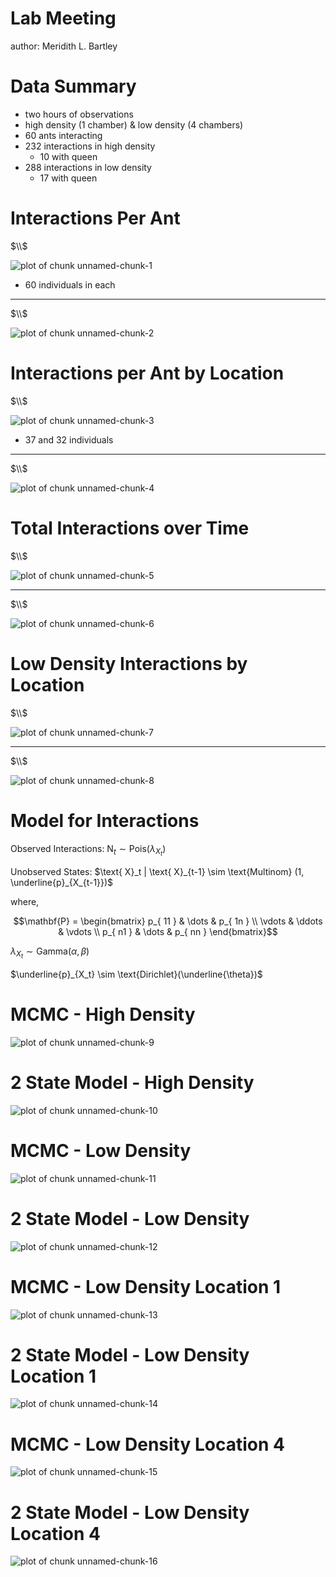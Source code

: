 Lab Meeting
========================================================
author: Meridith L. Bartley 



Data Summary
========================================================
- two hours of observations
- high density (1 chamber) & low density (4 chambers)
- 60 ants interacting 
- 232 interactions in high density
  - 10 with queen
- 288 interactions in low density
  - 17 with queen

Interactions Per Ant
========================================================
$\\$

![plot of chunk unnamed-chunk-1](LabMeeting-figure/unnamed-chunk-1-1.png)
- 60 individuals in each

***

$\\$

![plot of chunk unnamed-chunk-2](LabMeeting-figure/unnamed-chunk-2-1.png)

Interactions per Ant by Location
========================================================
$\\$

![plot of chunk unnamed-chunk-3](LabMeeting-figure/unnamed-chunk-3-1.png)
- 37 and 32 individuals

***
$\\$

![plot of chunk unnamed-chunk-4](LabMeeting-figure/unnamed-chunk-4-1.png)



Total Interactions over Time
========================================================
$\\$

![plot of chunk unnamed-chunk-5](LabMeeting-figure/unnamed-chunk-5-1.png)

***

$\\$

![plot of chunk unnamed-chunk-6](LabMeeting-figure/unnamed-chunk-6-1.png)

Low Density Interactions by Location
========================================================
$\\$


<img src="LabMeeting-figure/unnamed-chunk-7-1.png" title="plot of chunk unnamed-chunk-7" alt="plot of chunk unnamed-chunk-7" style="display: block; margin: auto;" />

***
$\\$

<img src="LabMeeting-figure/unnamed-chunk-8-1.png" title="plot of chunk unnamed-chunk-8" alt="plot of chunk unnamed-chunk-8" style="display: block; margin: auto;" />


Model for Interactions
========================================================

Observed Interactions: $\text{ N}_t \sim \text{Pois}(\lambda_{X_t})$

  Unobserved States: $\text{ X}_t | \text{ X}_{t-1} \sim \text{Multinom} (1, \underline{p}_{X_{t-1}})$

  where, 
  
  $$\mathbf{P} = \begin{bmatrix} p_{ 11 } & \dots  & p_{ 1n } \\ \vdots  & \ddots  & \vdots  \\ p_{ n1 } & \dots  & p_{ nn } \end{bmatrix}$$
    
$\lambda_{X_t} \sim \text{Gamma}(\alpha, \beta)$

$\underline{p}_{X_t} \sim \text{Dirichlet}(\underline{\theta})$

    
    
MCMC - High Density
========================================================

![plot of chunk unnamed-chunk-9](LabMeeting-figure/unnamed-chunk-9-1.png)

2 State Model - High Density
=========================================================

<img src="LabMeeting-figure/unnamed-chunk-10-1.png" title="plot of chunk unnamed-chunk-10" alt="plot of chunk unnamed-chunk-10" style="display: block; margin: auto;" />


MCMC - Low Density
========================================================

![plot of chunk unnamed-chunk-11](LabMeeting-figure/unnamed-chunk-11-1.png)

2 State Model - Low Density
=========================================================

<img src="LabMeeting-figure/unnamed-chunk-12-1.png" title="plot of chunk unnamed-chunk-12" alt="plot of chunk unnamed-chunk-12" style="display: block; margin: auto;" />

MCMC - Low Density Location 1
========================================================

![plot of chunk unnamed-chunk-13](LabMeeting-figure/unnamed-chunk-13-1.png)

2 State Model - Low Density Location 1
=========================================================

<img src="LabMeeting-figure/unnamed-chunk-14-1.png" title="plot of chunk unnamed-chunk-14" alt="plot of chunk unnamed-chunk-14" style="display: block; margin: auto;" />

MCMC - Low Density Location 4
========================================================

![plot of chunk unnamed-chunk-15](LabMeeting-figure/unnamed-chunk-15-1.png)

2 State Model - Low Density Location 4
=========================================================

<img src="LabMeeting-figure/unnamed-chunk-16-1.png" title="plot of chunk unnamed-chunk-16" alt="plot of chunk unnamed-chunk-16" style="display: block; margin: auto;" />
